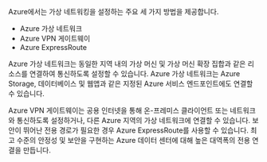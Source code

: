 Azure에서는 가상 네트워킹을 설정하는 주요 세 가지 방법을 제공합니다.

- Azure 가상 네트워크
- Azure VPN 게이트웨이
- Azure ExpressRoute

Azure 가상 네트워크는 동일한 지역 내의 가상 머신 및 가상 머신 확장 집합과 같은 리소스를 연결하여 통신하도록 설정할 수 있습니다. Azure 가상 네트워크는 Azure Storage, 데이터베이스 및 웹앱과 같은 지정된 Azure 서비스 엔드포인트에도 연결할 수 있습니다.

Azure VPN 게이트웨이는 공용 인터넷을 통해 온-프레미스 클라이언트 또는 네트워크와 통신하도록 설정하거나, 다른 Azure 지역의 가상 네트워크에 연결할 수 있습니다. 보안이 뛰어난 전용 경로가 필요한 경우 Azure ExpressRoute를 사용할 수 있습니다. 최고 수준의 안정성 및 보안을 구현하는 Azure 데이터 센터에 대해 높은 대역폭의 전용 연결을 만듭니다.
